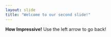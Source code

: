 ```yaml
---
layout: slide
title: "Welcome to our second slide!"
---
```

__How Impressive!__
Use the left arrow to go back!
